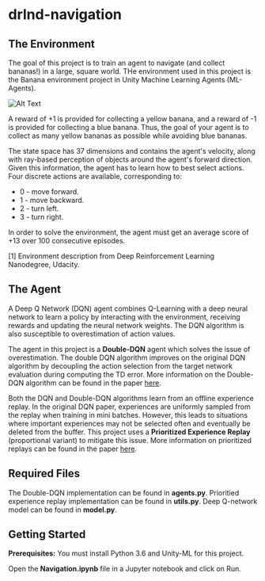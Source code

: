 # drlnd-navigation

## The Environment

The goal of this project is to train an agent to navigate (and collect bananas!) in a large, square world. THe environment used in this project is the Banana environment project in Unity Machine Learning Agents (ML-Agents).

![Alt Text](banana_anim.gif)

A reward of +1 is provided for collecting a yellow banana, and a reward of -1 is provided for collecting a blue banana. Thus, the goal of your agent is to collect as many yellow bananas as possible while avoiding blue bananas.

The state space has 37 dimensions and contains the agent's velocity, along with ray-based perception of objects around the agent's forward direction. Given this information, the agent has to learn how to best select actions. Four discrete actions are available, corresponding to:

* 0 - move forward.
* 1 - move backward.
* 2 - turn left.
* 3 - turn right.

In order to solve the environment, the agent must get an average score of +13 over 100 consecutive episodes.

[1] Environment description from Deep Reinforcement Learning Nanodegree, Udacity.

## The Agent

A Deep Q Network (DQN) agent combines Q-Learning with a deep neural network to learn a policy by interacting with the environment, receiving rewards and updating the neural network weights. The DQN algorithm is also susceptible to overestimation of action values.

The agent in this project is a **Double-DQN** agent which solves the issue of overestimation. The double DQN algorithm improves on the original DQN algorithm by decoupling the action selection from the target network evaluation during computing the TD error. More information on the Double-DQN algorithm can be found in the paper [here](https://arxiv.org/abs/1509.06461).

Both the DQN and Double-DQN algorithms learn from an offline experience replay. In the original DQN paper, experiences are uniformly sampled from the replay when training in mini batches. However, this leads to situations where important experiences may not be selected often and eventually be deleted from the buffer. This project uses a **Prioritized Experience Replay** (proportional variant) to mitigate this issue. More information on prioritized replays can be found in the paper [here](https://arxiv.org/abs/1511.05952).

## Required Files 

The Double-DQN implementation can be found in **agents.py**.
Prioritied experience replay implementation can be found in **utils.py**.
Deep Q-network model can be found in **model.py**.

## Getting Started

**Prerequisites:**
You must install Python 3.6 and Unity-ML for this project.

Open the **Navigation.ipynb** file in a Jupyter notebook and click on Run.
